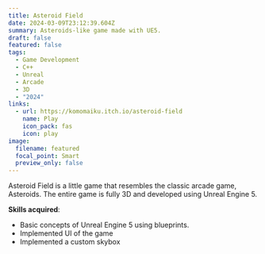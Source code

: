 ```yaml
---
title: Asteroid Field
date: 2024-03-09T23:12:39.604Z
summary: A﻿steroids-like game made with UE5.
draft: false
featured: false
tags:
  - Game Development
  - C++
  - Unreal
  - Arcade
  - 3D
  - "2024"
links:
  - url: https://komomaiku.itch.io/asteroid-field
    name: Play
    icon_pack: fas
    icon: play
image:
  filename: featured
  focal_point: Smart
  preview_only: false
---
```

A﻿steroid Field is a little game that resembles the classic arcade game, Asteroids. The entire game is fully 3D and developed using Unreal Engine 5.

**S﻿kills acquired**:

* B﻿asic concepts of Unreal Engine 5 using blueprints.
* I﻿mplemented UI of the game
* I﻿mplemented a custom skybox